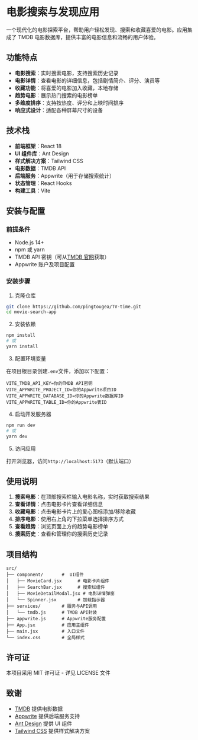 # 电影搜索与发现应用

一个现代化的电影探索平台，帮助用户轻松发现、搜索和收藏喜爱的电影。应用集成了 TMDB 电影数据库，提供丰富的电影信息和流畅的用户体验。

## 功能特点

- **电影搜索**：实时搜索电影，支持搜索历史记录
- **电影详情**：查看电影的详细信息，包括剧情简介、评分、演员等
- **收藏功能**：将喜爱的电影加入收藏，本地存储
- **趋势电影**：展示热门搜索的电影榜单
- **多维度排序**：支持按热度、评分和上映时间排序
- **响应式设计**：适配各种屏幕尺寸的设备

## 技术栈

- **前端框架**：React 18
- **UI 组件库**：Ant Design
- **样式解决方案**：Tailwind CSS
- **电影数据**：TMDB API
- **后端服务**：Appwrite（用于存储搜索统计）
- **状态管理**：React Hooks
- **构建工具**：Vite

## 安装与配置

### 前提条件

- Node.js 14+
- npm 或 yarn
- TMDB API 密钥（可从[TMDB 官网](https://www.themoviedb.org/)获取）
- Appwrite 账户及项目配置

### 安装步骤

1. 克隆仓库

```bash
git clone https://github.com/pingtougea/TV-time.git
cd movie-search-app
```

2. 安装依赖

```bash
npm install
# 或
yarn install
```

3. 配置环境变量

在项目根目录创建`.env`文件，添加以下配置：

```
VITE_TMDB_API_KEY=你的TMDB API密钥
VITE_APPWRITE_PROJECT_ID=你的Appwrite项目ID
VITE_APPWRITE_DATABASE_ID=你的Appwrite数据库ID
VITE_APPWRITE_TABLE_ID=你的Appwrite表ID
```

4. 启动开发服务器

```bash
npm run dev
# 或
yarn dev
```

5. 访问应用

打开浏览器，访问`http://localhost:5173`（默认端口）

## 使用说明

1. **搜索电影**：在顶部搜索栏输入电影名称，实时获取搜索结果
2. **查看详情**：点击电影卡片查看详细信息
3. **收藏电影**：点击电影卡片上的爱心图标添加/移除收藏
4. **排序电影**：使用右上角的下拉菜单选择排序方式
5. **查看趋势**：浏览页面上方的趋势电影榜单
6. **搜索历史**：查看和管理你的搜索历史记录

## 项目结构

```
src/
├── component/       #  UI组件
│   ├── MovieCard.jsx      # 电影卡片组件
│   ├── SearchBar.jsx      # 搜索栏组件
│   ├── MovieDetailModal.jsx # 电影详情弹窗
│   └── Spinner.jsx        # 加载指示器
├── services/        # 服务与API调用
│   └── tmdb.js      # TMDB API封装
├── appwrite.js      # Appwrite服务配置
├── App.jsx          # 应用主组件
├── main.jsx         # 入口文件
└── index.css        # 全局样式
```

## 许可证

本项目采用 MIT 许可证 - 详见 LICENSE 文件

## 致谢

- [TMDB](https://www.themoviedb.org/) 提供电影数据
- [Appwrite](https://appwrite.io/) 提供后端服务支持
- [Ant Design](https://ant.design/) 提供 UI 组件
- [Tailwind CSS](https://tailwindcss.com/) 提供样式解决方案
